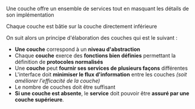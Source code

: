 Une couche offre un ensemble de services tout en masquant les détails de son implémentation

Chaque couche est bâtie sur la couche directement inférieure

On suit alors un principe d'élaboration des couches qui est le suivant :

- **Une couche** correspond à un **niveau d'abstraction**
- Chaque **couche** exerce des **fonctions bien définies** permettant la définition de **protocoles normalisés**
- Une **couche** peut **fournir ses services de plusieurs façons** différentes
- L'interface doit **minimiser le flux d'information** entre les couches *(soit améliorer l'efficacité de la couche)*
- Le nombre de couches doit être suffisant
- **Si une couche est absente**, le **service** doit pouvoir être **assuré par une couche supérieure**.